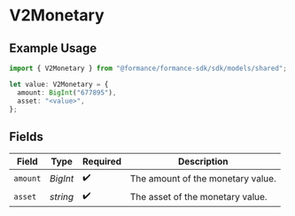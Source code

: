# V2Monetary

## Example Usage

```typescript
import { V2Monetary } from "@formance/formance-sdk/sdk/models/shared";

let value: V2Monetary = {
  amount: BigInt("677895"),
  asset: "<value>",
};
```

## Fields

| Field                             | Type                              | Required                          | Description                       |
| --------------------------------- | --------------------------------- | --------------------------------- | --------------------------------- |
| `amount`                          | *BigInt*                          | :heavy_check_mark:                | The amount of the monetary value. |
| `asset`                           | *string*                          | :heavy_check_mark:                | The asset of the monetary value.  |